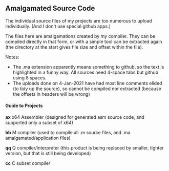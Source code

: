 ## Amalgamated Source Code

The individual source files of my projects are too numerous to upload individually. (And I don't use special github apps.)

The files here are amalgamations created by my compiler. They can be compiled directly in that form, or with a simple tool can be extracted again (the directory at the start gives file size and offset within the file).

Notes:

* The .ma extension apparently means something to github, so the text is highlighted in a funny way. All sources need 4-space tabs but github using 8 spaces.
* The uploads done on 4-Jan-2021 have had most line comments elided (to tidy up the source), so cannot be compiled nor extracted (because the offsets in headers will be wrong)


#### Guide to Projects

**ax** x64 Assembler (designed for generated asm source code, and supported only a subset of x64)

**bb** M compiler (used to compile all .m source files, and .ma amalgamated/application files)

**qq** Q compiler/interpreter (this product is being replaced by smaller, tighter version, but that is still being developed)

**cc** C subset compiler

